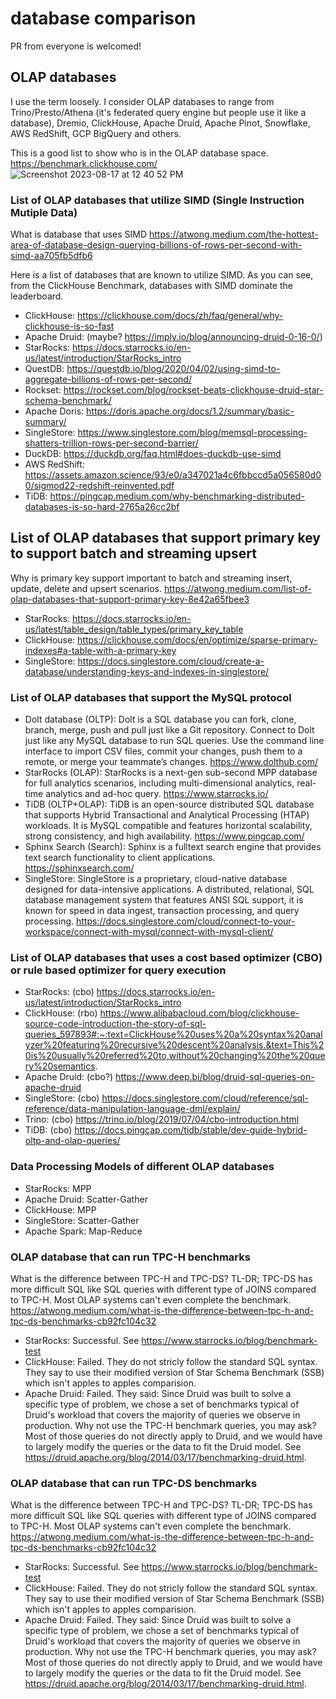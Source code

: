 # database comparison
PR from everyone is welcomed!

## OLAP databases
I use the term loosely.   I consider OLAP databases to range from Trino/Presto/Athena (it's federated query engine but people use it like a database), Dremio, ClickHouse, Apache Druid, Apache Pinot, Snowflake, AWS RedShift, GCP BigQuery and others.

This is a good list to show who is in the OLAP database space.  https://benchmark.clickhouse.com/
![Screenshot 2023-08-17 at 12 40 52 PM](https://github.com/alberttwong/databasecomparison/assets/749093/03cb8fa1-a4fe-4324-b6f0-00654e920f7b)

### List of OLAP databases that utilize SIMD (Single Instruction Mutiple Data)
What is database that uses SIMD  https://atwong.medium.com/the-hottest-area-of-database-design-querying-billions-of-rows-per-second-with-simd-aa705fb5dfb6

Here is a list of databases that are known to utilize SIMD.  As you can see, from the ClickHouse Benchmark, databases with SIMD dominate the leaderboard. 
* ClickHouse: https://clickhouse.com/docs/zh/faq/general/why-clickhouse-is-so-fast
* Apache Druid: (maybe? https://imply.io/blog/announcing-druid-0-16-0/)
* StarRocks: https://docs.starrocks.io/en-us/latest/introduction/StarRocks_intro
* QuestDB: https://questdb.io/blog/2020/04/02/using-simd-to-aggregate-billions-of-rows-per-second/
* Rockset: https://rockset.com/blog/rockset-beats-clickhouse-druid-star-schema-benchmark/
* Apache Doris: https://doris.apache.org/docs/1.2/summary/basic-summary/
* SingleStore: https://www.singlestore.com/blog/memsql-processing-shatters-trillion-rows-per-second-barrier/
* DuckDB: https://duckdb.org/faq.html#does-duckdb-use-simd
* AWS RedShift: https://assets.amazon.science/93/e0/a347021a4c6fbbccd5a056580d00/sigmod22-redshift-reinvented.pdf
* TiDB: https://pingcap.medium.com/why-benchmarking-distributed-databases-is-so-hard-2765a26cc2bf

## List of OLAP databases that support primary key to support batch and streaming upsert
Why is primary key support important to batch and streaming insert, update, delete and upsert scenarios. https://atwong.medium.com/list-of-olap-databases-that-support-primary-key-8e42a65fbee3
* StarRocks: https://docs.starrocks.io/en-us/latest/table_design/table_types/primary_key_table
* ClickHouse: https://clickhouse.com/docs/en/optimize/sparse-primary-indexes#a-table-with-a-primary-key
* SingleStore: https://docs.singlestore.com/cloud/create-a-database/understanding-keys-and-indexes-in-singlestore/

### List of OLAP databases that support the MySQL protocol
* Dolt database (OLTP): Dolt is a SQL database you can fork, clone, branch, merge, push and pull just like a Git repository. Connect to Dolt just like any MySQL database to run SQL queries. Use the command line interface to import CSV files, commit your changes, push them to a remote, or merge your teammate’s changes. https://www.dolthub.com/
* StarRocks (OLAP): StarRocks is a next-gen sub-second MPP database for full analytics scenarios, including multi-dimensional analytics, real-time analytics and ad-hoc query. https://www.starrocks.io/
* TiDB (OLTP+OLAP): TiDB is an open-source distributed SQL database that supports Hybrid Transactional and Analytical Processing (HTAP) workloads. It is MySQL compatible and features horizontal scalability, strong consistency, and high availability. https://www.pingcap.com/
* Sphinx Search (Search): Sphinx is a fulltext search engine that provides text search functionality to client applications. https://sphinxsearch.com/
* SingleStore: SingleStore is a proprietary, cloud-native database designed for data-intensive applications. A distributed, relational, SQL database management system that features ANSI SQL support, it is known for speed in data ingest, transaction processing, and query processing. https://docs.singlestore.com/cloud/connect-to-your-workspace/connect-with-mysql/connect-with-mysql-client/

### List of OLAP databases that uses a cost based optimizer (CBO) or rule based optimizer for query execution
* StarRocks: (cbo) https://docs.starrocks.io/en-us/latest/introduction/StarRocks_intro
* ClickHouse: (rbo) https://www.alibabacloud.com/blog/clickhouse-source-code-introduction-the-story-of-sql-queries_597893#:~:text=ClickHouse%20uses%20a%20syntax%20analyzer%20featuring%20recursive%20descent%20analysis.&text=This%20is%20usually%20referred%20to,without%20changing%20the%20query%20semantics.
* Apache Druid: (cbo?) https://www.deep.bi/blog/druid-sql-queries-on-apache-druid
* SingleStore: (cbo) https://docs.singlestore.com/cloud/reference/sql-reference/data-manipulation-language-dml/explain/
* Trino: (cbo) https://trino.io/blog/2019/07/04/cbo-introduction.html
* TiDB: (cbo) https://docs.pingcap.com/tidb/stable/dev-guide-hybrid-oltp-and-olap-queries/

### Data Processing Models of different OLAP databases
* StarRocks: MPP
* Apache Druid: Scatter-Gather
* ClickHouse: MPP
* SingleStore: Scatter-Gather
* Apache Spark: Map-Reduce

### OLAP database that can run TPC-H benchmarks
What is the difference between TPC-H and TPC-DS? TL-DR; TPC-DS has more difficult SQL like SQL queries with different type of JOINS compared to TPC-H. Most OLAP systems can't even complete the benchmark.  https://atwong.medium.com/what-is-the-difference-between-tpc-h-and-tpc-ds-benchmarks-cb92fc104c32
* StarRocks: Successful.  See https://www.starrocks.io/blog/benchmark-test
* ClickHouse: Failed. They do not stricly follow the standard SQL syntax.  They say to use their modified version of Star Schema Benchmark (SSB) which isn't apples to apples comparision. 
* Apache Druid: Failed.  They said: Since Druid was built to solve a specific type of problem, we chose a set of benchmarks typical of Druid's workload that covers the majority of queries we observe in production. Why not use the TPC-H benchmark queries, you may ask? Most of those queries do not directly apply to Druid, and we would have to largely modify the queries or the data to fit the Druid model. See https://druid.apache.org/blog/2014/03/17/benchmarking-druid.html.  

### OLAP database that can run TPC-DS benchmarks
What is the difference between TPC-H and TPC-DS? TL-DR; TPC-DS has more difficult SQL like SQL queries with different type of JOINS compared to TPC-H. Most OLAP systems can't even complete the benchmark. https://atwong.medium.com/what-is-the-difference-between-tpc-h-and-tpc-ds-benchmarks-cb92fc104c32
* StarRocks: Successful.  See https://www.starrocks.io/blog/benchmark-test
* ClickHouse: Failed. They do not stricly follow the standard SQL syntax. They say to use their modified version of Star Schema Benchmark (SSB) which isn't apples to apples comparision. 
* Apache Druid: Failed.  They said: Since Druid was built to solve a specific type of problem, we chose a set of benchmarks typical of Druid's workload that covers the majority of queries we observe in production. Why not use the TPC-H benchmark queries, you may ask? Most of those queries do not directly apply to Druid, and we would have to largely modify the queries or the data to fit the Druid model. See https://druid.apache.org/blog/2014/03/17/benchmarking-druid.html.  
